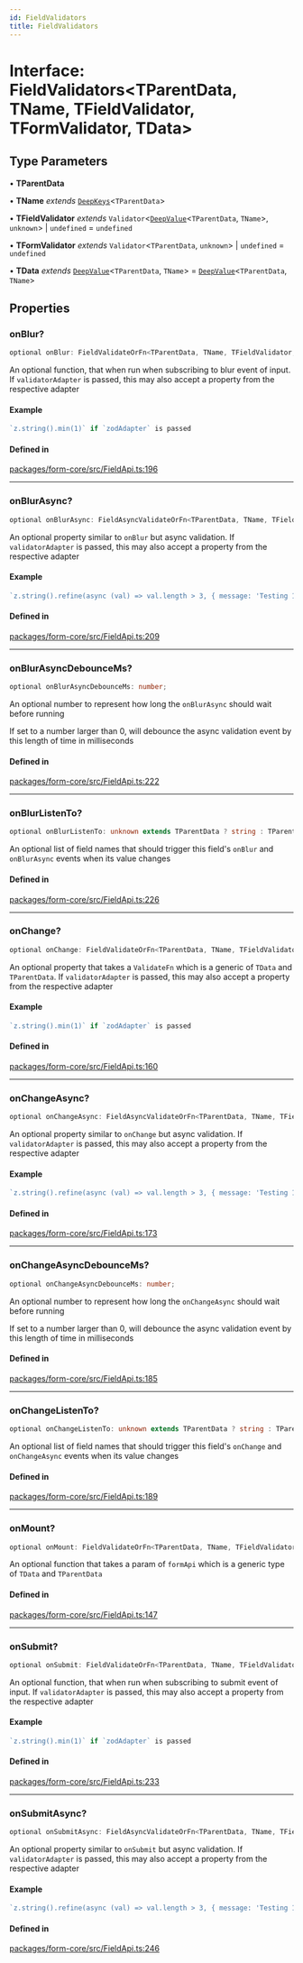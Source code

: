 ```yaml
---
id: FieldValidators
title: FieldValidators
---
```


# Interface: FieldValidators\<TParentData, TName, TFieldValidator, TFormValidator, TData\>

## Type Parameters

• **TParentData**

• **TName** *extends* [`DeepKeys`](DeepKeys.md)\<`TParentData`\>

• **TFieldValidator** *extends* `Validator`\<[`DeepValue`](DeepValue.md)\<`TParentData`, `TName`\>, `unknown`\> \| `undefined` = `undefined`

• **TFormValidator** *extends* `Validator`\<`TParentData`, `unknown`\> \| `undefined` = `undefined`

• **TData** *extends* [`DeepValue`](DeepValue.md)\<`TParentData`, `TName`\> = [`DeepValue`](DeepValue.md)\<`TParentData`, `TName`\>

## Properties

### onBlur?

```ts
optional onBlur: FieldValidateOrFn<TParentData, TName, TFieldValidator, TFormValidator, TData>;
```

An optional function, that when run when subscribing to blur event of input.
If `validatorAdapter` is passed, this may also accept a property from the respective adapter

#### Example

```ts
`z.string().min(1)` if `zodAdapter` is passed
```

#### Defined in

[packages/form-core/src/FieldApi.ts:196](https://github.com/TanStack/form/blob/a6313b7699753752ae30ff16c169e0b08c2369e8/packages/form-core/src/FieldApi.ts#L196)

***

### onBlurAsync?

```ts
optional onBlurAsync: FieldAsyncValidateOrFn<TParentData, TName, TFieldValidator, TFormValidator, TData>;
```

An optional property similar to `onBlur` but async validation. If `validatorAdapter`
is passed, this may also accept a property from the respective adapter

#### Example

```ts
`z.string().refine(async (val) => val.length > 3, { message: 'Testing 123' })` if `zodAdapter` is passed
```

#### Defined in

[packages/form-core/src/FieldApi.ts:209](https://github.com/TanStack/form/blob/a6313b7699753752ae30ff16c169e0b08c2369e8/packages/form-core/src/FieldApi.ts#L209)

***

### onBlurAsyncDebounceMs?

```ts
optional onBlurAsyncDebounceMs: number;
```

An optional number to represent how long the `onBlurAsync` should wait before running

If set to a number larger than 0, will debounce the async validation event by this length of time in milliseconds

#### Defined in

[packages/form-core/src/FieldApi.ts:222](https://github.com/TanStack/form/blob/a6313b7699753752ae30ff16c169e0b08c2369e8/packages/form-core/src/FieldApi.ts#L222)

***

### onBlurListenTo?

```ts
optional onBlurListenTo: unknown extends TParentData ? string : TParentData extends readonly any[] & IsTuple<TParentData> ? PrefixTupleAccessor<TParentData<TParentData>, AllowedIndexes<TParentData<TParentData>, never>, []> : TParentData extends any[] ? PrefixArrayAccessor<TParentData<TParentData>, [any]> : TParentData extends Date ? never : TParentData extends object ? PrefixObjectAccessor<TParentData<TParentData>, []> : TParentData extends string | number | bigint | boolean ? "" : never[];
```

An optional list of field names that should trigger this field's `onBlur` and `onBlurAsync` events when its value changes

#### Defined in

[packages/form-core/src/FieldApi.ts:226](https://github.com/TanStack/form/blob/a6313b7699753752ae30ff16c169e0b08c2369e8/packages/form-core/src/FieldApi.ts#L226)

***

### onChange?

```ts
optional onChange: FieldValidateOrFn<TParentData, TName, TFieldValidator, TFormValidator, TData>;
```

An optional property that takes a `ValidateFn` which is a generic of `TData` and `TParentData`.
If `validatorAdapter` is passed, this may also accept a property from the respective adapter

#### Example

```ts
`z.string().min(1)` if `zodAdapter` is passed
```

#### Defined in

[packages/form-core/src/FieldApi.ts:160](https://github.com/TanStack/form/blob/a6313b7699753752ae30ff16c169e0b08c2369e8/packages/form-core/src/FieldApi.ts#L160)

***

### onChangeAsync?

```ts
optional onChangeAsync: FieldAsyncValidateOrFn<TParentData, TName, TFieldValidator, TFormValidator, TData>;
```

An optional property similar to `onChange` but async validation. If `validatorAdapter`
is passed, this may also accept a property from the respective adapter

#### Example

```ts
`z.string().refine(async (val) => val.length > 3, { message: 'Testing 123' })` if `zodAdapter` is passed
```

#### Defined in

[packages/form-core/src/FieldApi.ts:173](https://github.com/TanStack/form/blob/a6313b7699753752ae30ff16c169e0b08c2369e8/packages/form-core/src/FieldApi.ts#L173)

***

### onChangeAsyncDebounceMs?

```ts
optional onChangeAsyncDebounceMs: number;
```

An optional number to represent how long the `onChangeAsync` should wait before running

If set to a number larger than 0, will debounce the async validation event by this length of time in milliseconds

#### Defined in

[packages/form-core/src/FieldApi.ts:185](https://github.com/TanStack/form/blob/a6313b7699753752ae30ff16c169e0b08c2369e8/packages/form-core/src/FieldApi.ts#L185)

***

### onChangeListenTo?

```ts
optional onChangeListenTo: unknown extends TParentData ? string : TParentData extends readonly any[] & IsTuple<TParentData> ? PrefixTupleAccessor<TParentData<TParentData>, AllowedIndexes<TParentData<TParentData>, never>, []> : TParentData extends any[] ? PrefixArrayAccessor<TParentData<TParentData>, [any]> : TParentData extends Date ? never : TParentData extends object ? PrefixObjectAccessor<TParentData<TParentData>, []> : TParentData extends string | number | bigint | boolean ? "" : never[];
```

An optional list of field names that should trigger this field's `onChange` and `onChangeAsync` events when its value changes

#### Defined in

[packages/form-core/src/FieldApi.ts:189](https://github.com/TanStack/form/blob/a6313b7699753752ae30ff16c169e0b08c2369e8/packages/form-core/src/FieldApi.ts#L189)

***

### onMount?

```ts
optional onMount: FieldValidateOrFn<TParentData, TName, TFieldValidator, TFormValidator, TData>;
```

An optional function that takes a param of `formApi` which is a generic type of `TData` and `TParentData`

#### Defined in

[packages/form-core/src/FieldApi.ts:147](https://github.com/TanStack/form/blob/a6313b7699753752ae30ff16c169e0b08c2369e8/packages/form-core/src/FieldApi.ts#L147)

***

### onSubmit?

```ts
optional onSubmit: FieldValidateOrFn<TParentData, TName, TFieldValidator, TFormValidator, TData>;
```

An optional function, that when run when subscribing to submit event of input.
If `validatorAdapter` is passed, this may also accept a property from the respective adapter

#### Example

```ts
`z.string().min(1)` if `zodAdapter` is passed
```

#### Defined in

[packages/form-core/src/FieldApi.ts:233](https://github.com/TanStack/form/blob/a6313b7699753752ae30ff16c169e0b08c2369e8/packages/form-core/src/FieldApi.ts#L233)

***

### onSubmitAsync?

```ts
optional onSubmitAsync: FieldAsyncValidateOrFn<TParentData, TName, TFieldValidator, TFormValidator, TData>;
```

An optional property similar to `onSubmit` but async validation. If `validatorAdapter`
is passed, this may also accept a property from the respective adapter

#### Example

```ts
`z.string().refine(async (val) => val.length > 3, { message: 'Testing 123' })` if `zodAdapter` is passed
```

#### Defined in

[packages/form-core/src/FieldApi.ts:246](https://github.com/TanStack/form/blob/a6313b7699753752ae30ff16c169e0b08c2369e8/packages/form-core/src/FieldApi.ts#L246)
